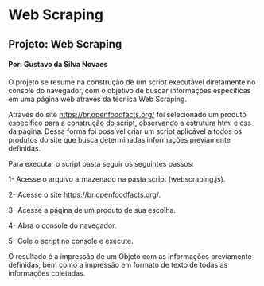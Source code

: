 # Web Scraping
 
## Projeto: Web Scraping
#### Por: Gustavo da Silva Novaes

O projeto se resume na construção de um script executável diretamente no console do navegador, com o objetivo de buscar informações específicas em uma página web através da técnica Web Scraping.

Através do site https://br.openfoodfacts.org/ foi selecionado um produto específico para a construção do script, observando a estrutura html e css da página. Dessa forma foi possível criar um script aplicável a todos os produtos do site que busca determinadas informações previamente definidas.

Para executar o script basta seguir os seguintes passos:

1- Acesse o arquivo armazenado na pasta script (webscraping.js).

2- Acesse o site https://br.openfoodfacts.org/.

3- Acesse a página de um produto de sua escolha.

4- Abra o console do navegador.

5- Cole o script no console e execute.

O resultado é a impressão de um Objeto com as informações previamente definidas, bem como a impressão em formato de texto de todas as informações coletadas.

